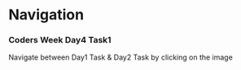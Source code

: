# Navigation

### Coders Week Day4 Task1

Navigate between Day1 Task & Day2 Task by clicking on the image
